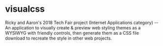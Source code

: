 # visualcss
Ricky and Aaron's 2018 Tech Fair project (Internet Applications category) -- An application to visually create &amp; preview web styling themes as a WYSIWYG with friendly controls, then generate them as a CSS file download to recreate the style in other web projects.

